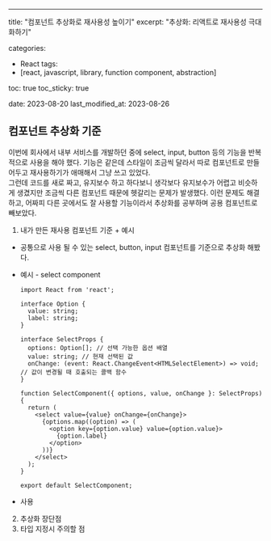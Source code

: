 ---
title: "컴포넌트 추상화로 재사용성 높이기"
excerpt: "추상화: 리액트로 재사용성 극대화하기"

categories:
  - React
tags:
  - [react, javascript, library, function component, abstraction]

toc: true
toc_sticky: true
 
date: 2023-08-20
last_modified_at: 2023-08-26


## 컴포넌트 추상화 기준
이번에 회사에서 내부 서비스를 개발하던 중에 select, input, button 등의 기능을 반복적으로 사용을 해야 했다. 기능은 같은데 스타일이 조금씩 달라서 따로 컴포넌트로 만들어두고 재사용하기가 애매해서 그냥 쓰고 있었다.     
그런데 코드를 새로 짜고, 유지보수 하고 하다보니 생각보다 유지보수가 어렵고 비슷하게 생겼지만 조금씩 다른 컴포넌트 때문에 헷갈리는 문제가 발생했다. 이런 문제도 해결하고, 어짜피 다른 곳에서도 잘 사용할 기능이라서 추상화를 공부하며 공용 컴포넌트로 빼보았다.

1. 내가 만든 재사용 컴포넌트 기준 + 예시
  - 공통으로 사용 될 수 있는 select, button, input 컴포넌트를 기준으로 추상화 해봤다.
  - 예시 - select component
    ```tsx
    import React from 'react';

    interface Option {
      value: string;
      label: string;
    }

    interface SelectProps {
      options: Option[]; // 선택 가능한 옵션 배열
      value: string; // 현재 선택된 값
      onChange: (event: React.ChangeEvent<HTMLSelectElement>) => void; // 값이 변경될 때 호출되는 콜백 함수
    }

    function SelectComponent({ options, value, onChange }: SelectProps) {
      return (
        <select value={value} onChange={onChange}>
          {options.map((option) => (
            <option key={option.value} value={option.value}>
              {option.label}
            </option>
          ))}
        </select>
      );
    }

    export default SelectComponent;
    ```

  - 사용

2. 추상화 장단점
3. 타입 지정시 주의할 점